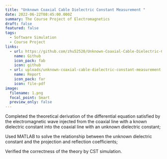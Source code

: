 ```yaml
---
title: "Unknown Coaxial Cable Dielectric Constant Measurement "
date: 2022-06-22T08:45:00.000Z
summary: The Course Project of Electromagnetics
draft: false
featured: false
tags:
  - Software Simulation
  - Course Project
links:
  - url: https://github.com/zhu52520/Unknown-Coaxial-Cable-Dielectric-Constant-Measurement
    name: Github
    icon_pack: fab
    icon: github
  - url: uploads/unknown-coaxial-cable-dielectric-constant-measurement.pdf
    name: Report
    icon_pack: far
    icon: file-pdf
image:
  filename: 1.png
  focal_point: Smart
  preview_only: false
---
```

Completed the theoretical derivation of the differential equation satisfied by the electromagnetic wave injected from the coaxial line with a known dielectric constant into the coaxial line with an unknown dielectric constant;

Used MATLAB to solve the relationship between the unknown dielectric constant and the projection and reflection coefficients;

Verified the correctness of the theory by CST simulation.